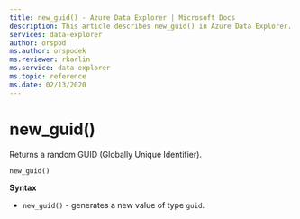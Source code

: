 ```yaml
---
title: new_guid() - Azure Data Explorer | Microsoft Docs
description: This article describes new_guid() in Azure Data Explorer.
services: data-explorer
author: orspod
ms.author: orspodek
ms.reviewer: rkarlin
ms.service: data-explorer
ms.topic: reference
ms.date: 02/13/2020
---
```

# new_guid()

Returns a random GUID (Globally Unique Identifier).

```kusto
new_guid()
```

**Syntax**

* `new_guid()` - generates a new value of type `guid`.